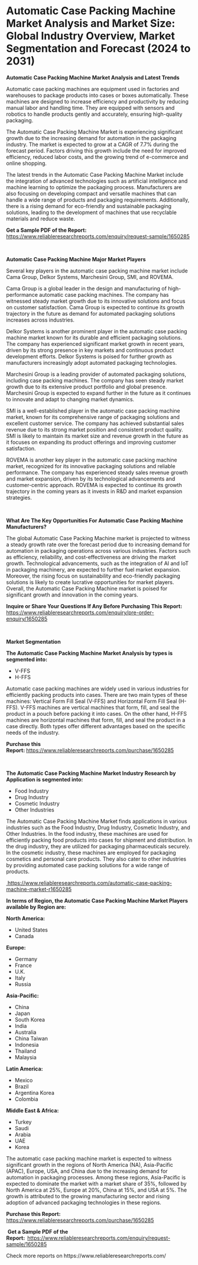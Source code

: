 <p><h1>Automatic Case Packing Machine Market Analysis and Market Size: Global Industry Overview, Market Segmentation and Forecast (2024 to 2031)</h1></p><p><strong>Automatic Case Packing Machine Market Analysis and Latest Trends</strong></p>
<p><p>Automatic case packing machines are equipment used in factories and warehouses to package products into cases or boxes automatically. These machines are designed to increase efficiency and productivity by reducing manual labor and handling time. They are equipped with sensors and robotics to handle products gently and accurately, ensuring high-quality packaging.</p><p>The Automatic Case Packing Machine Market is experiencing significant growth due to the increasing demand for automation in the packaging industry. The market is expected to grow at a CAGR of 7.7% during the forecast period. Factors driving this growth include the need for improved efficiency, reduced labor costs, and the growing trend of e-commerce and online shopping.</p><p>The latest trends in the Automatic Case Packing Machine Market include the integration of advanced technologies such as artificial intelligence and machine learning to optimize the packaging process. Manufacturers are also focusing on developing compact and versatile machines that can handle a wide range of products and packaging requirements. Additionally, there is a rising demand for eco-friendly and sustainable packaging solutions, leading to the development of machines that use recyclable materials and reduce waste.</p></p>
<p><strong>Get a Sample PDF of the Report:&nbsp;</strong> <a href="https://www.reliableresearchreports.com/enquiry/request-sample/1650285">https://www.reliableresearchreports.com/enquiry/request-sample/1650285</a></p>
<p>&nbsp;</p>
<p><strong>Automatic Case Packing Machine Major Market Players</strong></p>
<p><p>Several key players in the automatic case packing machine market include Cama Group, Delkor Systems, Marchesini Group, SMI, and ROVEMA. </p><p>Cama Group is a global leader in the design and manufacturing of high-performance automatic case packing machines. The company has witnessed steady market growth due to its innovative solutions and focus on customer satisfaction. Cama Group is expected to continue its growth trajectory in the future as demand for automated packaging solutions increases across industries.</p><p>Delkor Systems is another prominent player in the automatic case packing machine market known for its durable and efficient packaging solutions. The company has experienced significant market growth in recent years, driven by its strong presence in key markets and continuous product development efforts. Delkor Systems is poised for further growth as manufacturers increasingly adopt automated packaging technologies.</p><p>Marchesini Group is a leading provider of automated packaging solutions, including case packing machines. The company has seen steady market growth due to its extensive product portfolio and global presence. Marchesini Group is expected to expand further in the future as it continues to innovate and adapt to changing market dynamics.</p><p>SMI is a well-established player in the automatic case packing machine market, known for its comprehensive range of packaging solutions and excellent customer service. The company has achieved substantial sales revenue due to its strong market position and consistent product quality. SMI is likely to maintain its market size and revenue growth in the future as it focuses on expanding its product offerings and improving customer satisfaction.</p><p>ROVEMA is another key player in the automatic case packing machine market, recognized for its innovative packaging solutions and reliable performance. The company has experienced steady sales revenue growth and market expansion, driven by its technological advancements and customer-centric approach. ROVEMA is expected to continue its growth trajectory in the coming years as it invests in R&D and market expansion strategies.</p></p>
<p>&nbsp;</p>
<p><strong>What Are The Key Opportunities For Automatic Case Packing Machine Manufacturers?</strong></p>
<p><p>The global Automatic Case Packing Machine market is projected to witness a steady growth rate over the forecast period due to increasing demand for automation in packaging operations across various industries. Factors such as efficiency, reliability, and cost-effectiveness are driving the market growth. Technological advancements, such as the integration of AI and IoT in packaging machinery, are expected to further fuel market expansion. Moreover, the rising focus on sustainability and eco-friendly packaging solutions is likely to create lucrative opportunities for market players. Overall, the Automatic Case Packing Machine market is poised for significant growth and innovation in the coming years.</p></p>
<p><strong>Inquire or Share Your Questions If Any Before Purchasing This Report:</strong> <a href="https://www.reliableresearchreports.com/enquiry/pre-order-enquiry/1650285">https://www.reliableresearchreports.com/enquiry/pre-order-enquiry/1650285</a></p>
<p>&nbsp;</p>
<p><strong>Market Segmentation</strong></p>
<p><strong>The Automatic Case Packing Machine Market Analysis by types is segmented into:</strong></p>
<p><ul><li>V-FFS</li><li>H-FFS</li></ul></p>
<p><p>Automatic case packing machines are widely used in various industries for efficiently packing products into cases. There are two main types of these machines: Vertical Form Fill Seal (V-FFS) and Horizontal Form Fill Seal (H-FFS). V-FFS machines are vertical machines that form, fill, and seal the product in a pouch before packing it into cases. On the other hand, H-FFS machines are horizontal machines that form, fill, and seal the product in a case directly. Both types offer different advantages based on the specific needs of the industry.</p></p>
<p><strong>Purchase this Report:&nbsp;</strong><a href="https://www.reliableresearchreports.com/purchase/1650285">https://www.reliableresearchreports.com/purchase/1650285</a></p>
<p>&nbsp;</p>
<p><strong>The Automatic Case Packing Machine Market Industry Research by Application is segmented into:</strong></p>
<p><ul><li>Food Industry</li><li>Drug Industry</li><li>Cosmetic Industry</li><li>Other Industries</li></ul></p>
<p><p>The Automatic Case Packing Machine Market finds applications in various industries such as the Food Industry, Drug Industry, Cosmetic Industry, and Other Industries. In the food industry, these machines are used for efficiently packing food products into cases for shipment and distribution. In the drug industry, they are utilized for packaging pharmaceuticals securely. In the cosmetic industry, these machines are employed for packaging cosmetics and personal care products. They also cater to other industries by providing automated case packing solutions for a wide range of products.</p></p>
<p><a href="https://www.reliableresearchreports.com/automatic-case-packing-machine-market-r1650285">&nbsp;https://www.reliableresearchreports.com/automatic-case-packing-machine-market-r1650285</a></p>
<p><strong>In terms of Region, the Automatic Case Packing Machine Market Players available by Region are:</strong></p>
<p>
    <p> <strong> North America: </strong>
        <ul>
            <li>United States</li>
            <li>Canada</li>
        </ul>
        </p> 
    <p> <strong> Europe: </strong>
        <ul>
            <li>Germany</li>
            <li>France</li>
            <li>U.K.</li>
            <li>Italy</li>
            <li>Russia</li>
        </ul>
        </p> 
    <p> <strong> Asia-Pacific: </strong>
        <ul>
            <li>China</li>
            <li>Japan</li>
            <li>South Korea</li>
            <li>India</li>
            <li>Australia</li>
            <li>China Taiwan</li>
            <li>Indonesia</li>
            <li>Thailand</li>
            <li>Malaysia</li>
        </ul>
        </p> 
    <p> <strong> Latin America: </strong>
        <ul>
            <li>Mexico</li>
            <li>Brazil</li>
            <li>Argentina Korea</li>
            <li>Colombia</li>
        </ul>
        </p> 
    <p> <strong> Middle East & Africa: </strong>
        <ul>
            <li>Turkey</li>
            <li>Saudi</li>
            <li>Arabia</li>
            <li>UAE</li>
            <li>Korea</li>
        </ul>
    </p>
    </p>
<p><p>The automatic case packing machine market is expected to witness significant growth in the regions of North America (NA), Asia-Pacific (APAC), Europe, USA, and China due to the increasing demand for automation in packaging processes. Among these regions, Asia-Pacific is expected to dominate the market with a market share of 35%, followed by North America at 25%, Europe at 20%, China at 15%, and USA at 5%. The growth is attributed to the growing manufacturing sector and rising adoption of advanced packaging technologies in these regions.</p></p>
<p><strong>Purchase this Report: </strong><a href="https://www.reliableresearchreports.com/purchase/1650285">https://www.reliableresearchreports.com/purchase/1650285</a></p>
<p>&nbsp;<strong>Get a Sample PDF of the Report:&nbsp;&nbsp;</strong><a href="https://www.reliableresearchreports.com/enquiry/request-sample/1650285">https://www.reliableresearchreports.com/enquiry/request-sample/1650285</a></p>
<p><strong></strong></p>
<p>Check more reports on https://www.reliableresearchreports.com/</p>